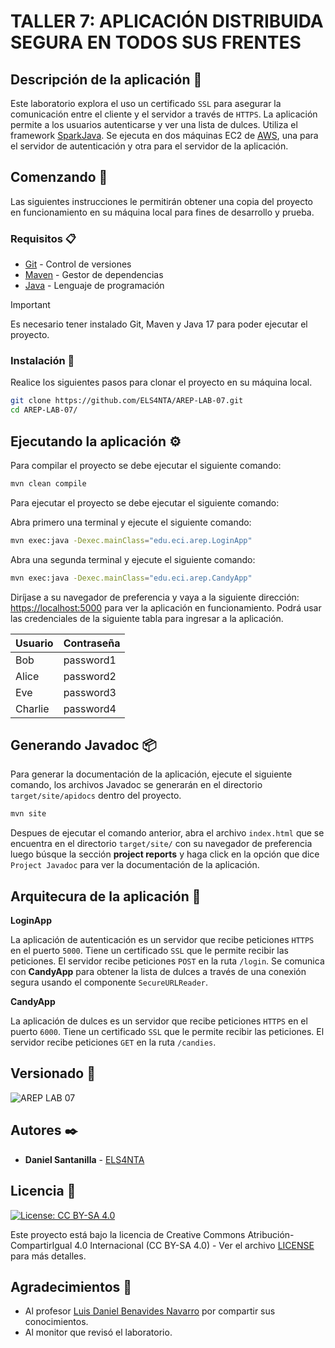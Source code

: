 # TALLER 7: APLICACIÓN DISTRIBUIDA SEGURA EN TODOS SUS FRENTES

## Descripción de la aplicación 📖

Este laboratorio explora el uso un certificado `SSL` para asegurar la comunicación entre el cliente y el servidor a través de `HTTPS`. La aplicación permite a los usuarios autenticarse y ver una lista de dulces. Utiliza el framework [SparkJava](https://sparkjava.com/). Se ejecuta en dos máquinas EC2 de [AWS](https://aws.amazon.com/), una para el servidor de autenticación y otra para el servidor de la aplicación.


## Comenzando 🚀

Las siguientes instrucciones le permitirán obtener una copia del proyecto en funcionamiento en su máquina local para fines de desarrollo y prueba.

### Requisitos 📋

- [Git](https://git-scm.com/) - Control de versiones
- [Maven](https://maven.apache.org/) - Gestor de dependencias
- [Java](https://www.oracle.com/java/technologies/downloads/#java17) - Lenguaje de programación

> [!IMPORTANT]
> Es necesario tener instalado Git, Maven y Java 17 para poder ejecutar el proyecto.

### Instalación 🔧

Realice los siguientes pasos para clonar el proyecto en su máquina local.

```bash
git clone https://github.com/ELS4NTA/AREP-LAB-07.git
cd AREP-LAB-07/
```

## Ejecutando la aplicación ⚙️

Para compilar el proyecto se debe ejecutar el siguiente comando:

```bash
mvn clean compile
```

Para ejecutar el proyecto se debe ejecutar el siguiente comando:

Abra primero una terminal y ejecute el siguiente comando:

```bash
mvn exec:java -Dexec.mainClass="edu.eci.arep.LoginApp"
```

Abra una segunda terminal y ejecute el siguiente comando:

```bash
mvn exec:java -Dexec.mainClass="edu.eci.arep.CandyApp"
```

Diríjase a su navegador de preferencia y vaya a la siguiente dirección: [https://localhost:5000](https://localhost:5000) para ver la aplicación en funcionamiento. Podrá usar las credenciales de la siguiente tabla para ingresar a la aplicación.

| Usuario    | Contraseña |
|------------|------------|
| Bob        | password1  |
| Alice      | password2  |
| Eve        | password3  |
| Charlie    | password4  |

## Generando Javadoc 📦

Para generar la documentación de la aplicación, ejecute el siguiente comando, los archivos Javadoc se generarán en el directorio `target/site/apidocs` dentro del proyecto.

```bash
mvn site
```

Despues de ejecutar el comando anterior, abra el archivo `index.html` que se encuentra en el directorio `target/site/` con su navegador de preferencia luego búsque la sección **project reports** y haga click en la opción que dice `Project Javadoc` para ver la documentación de la aplicación.

## Arquitecura de la aplicación 📐

**LoginApp**

La aplicación de autenticación es un servidor que recibe peticiones `HTTPS` en el puerto `5000`. Tiene un certificado `SSL` que le permite recibir las peticiones. El servidor recibe peticiones `POST` en la ruta `/login`. Se comunica con **CandyApp** para obtener la lista de dulces a través de una conexión segura usando el componente `SecureURLReader`.

**CandyApp**

La aplicación de dulces es un servidor que recibe peticiones `HTTPS` en el puerto `6000`. Tiene un certificado `SSL` que le permite recibir las peticiones. El servidor recibe peticiones `GET` en la ruta `/candies`.

## Versionado 📌

  ![AREP LAB 07](https://img.shields.io/badge/AREP_LAB_07-v1.0.0-blue)

## Autores ✒️

- **Daniel Santanilla** - [ELS4NTA](https://github.com/ELS4NTA)

## Licencia 📄

[![License: CC BY-SA 4.0](https://licensebuttons.net/l/by-sa/4.0/88x31.png)](https://creativecommons.org/licenses/by-sa/4.0/deed.es)

Este proyecto está bajo la licencia de Creative Commons Atribución-CompartirIgual 4.0 Internacional (CC BY-SA 4.0) - Ver el archivo [LICENSE](LICENSE) para más detalles.

## Agradecimientos 🎁

- Al profesor [Luis Daniel Benavides Navarro](https://ldbn.is.escuelaing.edu.co/) por compartir sus conocimientos.
- Al monitor que revisó el laboratorio.
